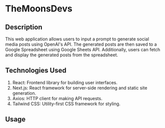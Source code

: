 # TheMoonsDevs
## Description
  This web application allows users to input a prompt to generate social media posts using OpenAI's API. The generated posts are then saved to a Google Spreadsheet using Google Sheets API. Additionally, users can fetch and display the generated posts from the spreadsheet.

  ## Technologies Used
1. React: Frontend library for building user interfaces.
2. Next.js: React framework for server-side rendering and static site generation.
3. Axios: HTTP client for making API requests.
4. Tailwind CSS: Utility-first CSS framework for styling.
   
## Usage


